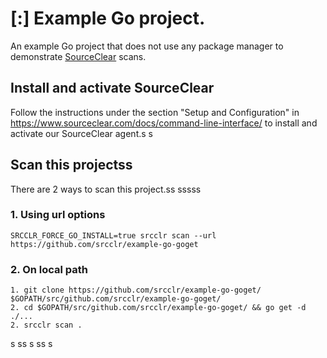 # [:] Example Go project.

An example Go project that does not use any package manager to demonstrate [SourceClear](https://www.sourceclear.com) scans.

## Install and activate SourceClear
Follow the instructions under the section "Setup and Configuration" in https://www.sourceclear.com/docs/command-line-interface/ to install and activate our SourceClear agent.s
s
## Scan this projectss
There are 2 ways to scan this project.ss
sssss
### 1. Using url options
`SRCCLR_FORCE_GO_INSTALL=true srcclr scan --url https://github.com/srcclr/example-go-goget`

### 2. On local path
```
1. git clone https://github.com/srcclr/example-go-goget/ $GOPATH/src/github.com/srcclr/example-go-goget/
2. cd $GOPATH/src/github.com/srcclr/example-go-goget/ && go get -d ./...
2. srcclr scan .
```
s
ss
s
ss
s
